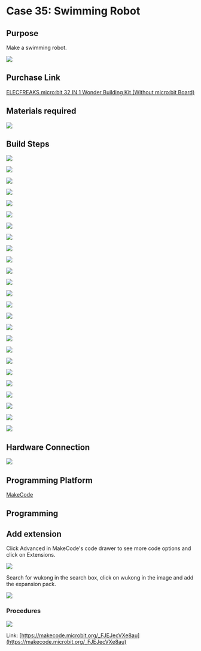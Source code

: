 # Case 35: Swimming Robot
## Purpose
Make a swimming robot.

![](./images/Wonder-Building-Kit-case-35-01.png)

## Purchase Link

[ELECFREAKS micro:bit 32 IN 1 Wonder Building Kit (Without micro:bit Board)](https://item.taobao.com/item.htm?id=649813731275&spm=2015.23436601.0.0)

## Materials required

![](./images/Wonder-Building-Kit-step-case-35-01.png)

## Build Steps


![](./images/Wonder-Building-Kit-step-case-35-02.png)

![](./images/Wonder-Building-Kit-step-case-35-03.png)

![](./images/Wonder-Building-Kit-step-case-35-04.png)

![](./images/Wonder-Building-Kit-step-case-35-05.png)

![](./images/Wonder-Building-Kit-step-case-35-06.png)

![](./images/Wonder-Building-Kit-step-case-35-07.png)

![](./images/Wonder-Building-Kit-step-case-35-08.png)

![](./images/Wonder-Building-Kit-step-case-35-09.png)

![](./images/Wonder-Building-Kit-step-case-35-10.png)

![](./images/Wonder-Building-Kit-step-case-35-11.png)

![](./images/Wonder-Building-Kit-step-case-35-12.png)

![](./images/Wonder-Building-Kit-step-case-35-13.png)

![](./images/Wonder-Building-Kit-step-case-35-14.png)

![](./images/Wonder-Building-Kit-step-case-35-15.png)

![](./images/Wonder-Building-Kit-step-case-35-16.png)

![](./images/Wonder-Building-Kit-step-case-35-17.png)

![](./images/Wonder-Building-Kit-step-case-35-18.png)

![](./images/Wonder-Building-Kit-step-case-35-19.png)

![](./images/Wonder-Building-Kit-step-case-35-20.png)

![](./images/Wonder-Building-Kit-step-case-35-21.png)

![](./images/Wonder-Building-Kit-step-case-35-22.png)

![](./images/Wonder-Building-Kit-step-case-35-23.png)

![](./images/Wonder-Building-Kit-step-case-35-24.png)

![](./images/Wonder-Building-Kit-step-case-35-25.png)

![](./images/Wonder-Building-Kit-step-case-35-26.png)



## Hardware Connection

![](./images/Wonder-Building-Kit-case-35-03.png)


## Programming Platform

[MakeCode](https://makecode.microbit.org/)

## Programming
## Add extension
Click Advanced in MakeCode's code drawer to see more code options and click on Extensions.

![](./images/Wonder-Building-Kit-case-21-02.png)

Search for wukong in the search box, click on wukong in the image and add the expansion pack.

![](./images/Wonder-Building-Kit-case-21-03.png)





### Procedures

![](./images/Wonder-Building-Kit-case-35-04.png)

Link: [https://makecode.microbit.org/_FJEJecVXe8au](https://makecode.microbit.org/_FJEJecVXe8au)
